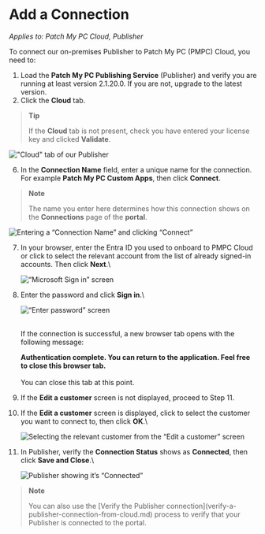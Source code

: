 # Add a Connection

_Applies to: Patch My PC Cloud, Publisher_

To connect our on-premises Publisher to Patch My PC (PMPC) Cloud, you need to:

1. Load the **Patch My PC Publishing Service** (Publisher) and verify you are running at least version 2.1.20.0. If you are not, upgrade to the latest version.
2. Click the **Cloud** tab.

> **Tip**
>
> If the **Cloud** tab is not present, check you have entered your license key and clicked **Validate**.

!["Cloud" tab of our Publisher](../../../.gitbook/assets/image-\(1725\).png)

6. In the **Connection Name** field, enter a unique name for the connection. For example **Patch My PC Custom Apps**, then click **Connect**.

> **Note**
>
> The name you enter here determines how this connection shows on the **Connections** page of the **portal**.

![Entering a “Connection Name” and clicking “Connect”](../../../.gitbook/assets/image-\(1726\).png)

7.  In your browser, enter the Entra ID you used to onboard to PMPC Cloud or click to select the relevant account from the list of already signed-in accounts. Then click **Next**.\\

    ![“Microsoft Sign in” screen](../../../.gitbook/assets/image-\(1420\).png)
8.  Enter the password and click **Sign in**.\\

    ![“Enter password” screen](../../../.gitbook/assets/image-\(1421\).png)

    \
    If the connection is successful, a new browser tab opens with the following message:

    **Authentication complete. You can return to the application. Feel free to close this browser tab.**\
    \
    You can close this tab at this point.
9. If the **Edit a customer** screen is not displayed, proceed to Step 11.
10. If the **Edit a customer** screen is displayed, click to select the customer you want to connect to, then click **OK**.\\

    ![Selecting the relevant customer from the “Edit a customer” screen](../../../.gitbook/assets/image-\(910\).png)
11. In Publisher, verify the **Connection Status** shows as **Connected**, then click **Save and Close**.\\

    ![Publisher showing it’s “Connected”](../../../.gitbook/assets/image-\(1728\).png)

> **Note**
>
> You can also use the \[Verify the Publisher connection]\(verify-a-publisher-connection-from-cloud.md) process to verify that your Publisher is connected to the portal.
